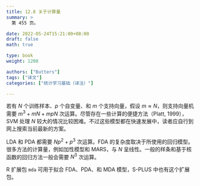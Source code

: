 ```yaml
---
title: 12.8 关于计算量
summary: >
  第 455 页。

date: 2022-05-24T15:21:00+08:00
draft: false
math: true

type: book
weight: 1208

authors: ["Butters"]
tags: ["译文"]
categories: ["统计学习基础（译注）"]

---
```


若有 $N$ 个训练样本、$p$ 个自变量、和 $m$ 个支持向量，假设 $m\approx N$，则支持向量机需要 $m^3+mN+mpN$ 次运算。尽管存在一些计算的便捷方法（Platt, 1999），SVM 处理 $N$ 较大的情况比较困难。不过这些模型都在快速发展中，读者应自行到网上搜索当前最新的方案。

LDA 和 PDA 都需要 $Np^2+p^3$ 次运算。FDA 的复杂度取决于所使用的回归模型。很多方法的计算量，例如加性模型和 MARS，与 $N$ 呈线性。一般的样条和基于核函数的回归方法一般会需要 $N^3$ 次运算。

R 扩展包 `mda` 可用于拟合 FDA、PDA、和 MDA 模型，S-PLUS 中也有这个扩展包。